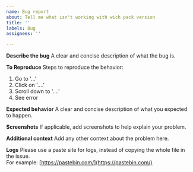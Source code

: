 ```yaml
---
name: Bug report
about: Tell me what isn't working with wich pack version
title: ''
labels: Bug
assignees: ''

---
```


**Describe the bug**
A clear and concise description of what the bug is.

**To Reproduce**
Steps to reproduce the behavior:
1. Go to '...'
2. Click on '....'
3. Scroll down to '....'
4. See error

**Expected behavior**
A clear and concise description of what you expected to happen.

**Screenshots**
If applicable, add screenshots to help explain your problem.

**Additional context**
Add any other context about the problem here.

**Logs**
Please use a paste site for logs, instead of copying the whole file in the issue.  
For example: [https://pastebin.com/](https://pastebin.com/)
